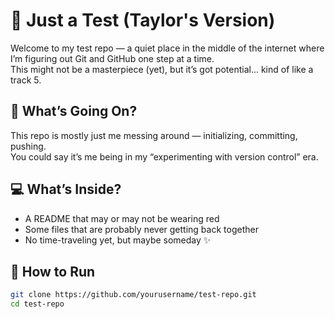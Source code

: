 # 🧪 Just a Test (Taylor's Version)

Welcome to my test repo — a quiet place in the middle of the internet where I’m figuring out Git and GitHub one step at a time.  
This might not be a masterpiece (yet), but it’s got potential... kind of like a track 5.

## 🎯 What’s Going On?

This repo is mostly just me messing around — initializing, committing, pushing.  
You could say it’s me being in my “experimenting with version control” era.

## 💻 What’s Inside?

- A README that may or may not be wearing red 
- Some files that are probably never getting back together
- No time-traveling yet, but maybe someday ✨

## 🚀 How to Run

```bash
git clone https://github.com/yourusername/test-repo.git
cd test-repo
